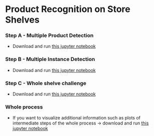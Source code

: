 # Product Recognition on Store Shelves


### Step A - Multiple Product Detection
- Download and run [this jupyter notebook](https://github.com/lucamarini22/Product-Recognition-on-Store-Shelves/blob/main/object_detection_project/stepA.ipynb)


### Step B - Multiple Instance Detection
- Download and run [this jupyter notebook](https://github.com/lucamarini22/Product-Recognition-on-Store-Shelves/blob/main/object_detection_project/stepB.ipynb)


### Step C - Whole shelve challenge
- Download and run [this jupyter notebook](https://github.com/lucamarini22/Product-Recognition-on-Store-Shelves/blob/main/object_detection_project/stepC.ipynb)

### Whole process
- If you want to visualize additional information such as plots of intermediate steps of the whole process -> download and run [this jupyter notebook](https://github.com/lucamarini22/Product-Recognition-on-Store-Shelves/blob/main/object_detection_project/Product_Recognition_on_Store_Shelves.ipynb)